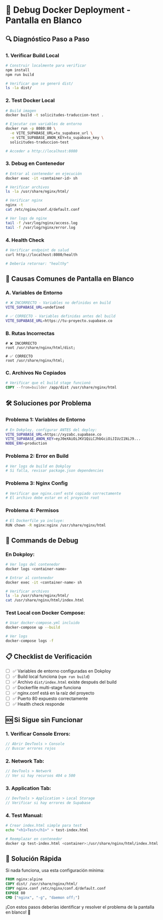 # 🐛 Debug Docker Deployment - Pantalla en Blanco

## 🔍 **Diagnóstico Paso a Paso**

### **1. Verificar Build Local**
```bash
# Construir localmente para verificar
npm install
npm run build

# Verificar que se generó dist/
ls -la dist/
```

### **2. Test Docker Local**
```bash
# Build imagen
docker build -t solicitudes-traduccion-test .

# Ejecutar con variables de entorno
docker run -p 8080:80 \
  -e VITE_SUPABASE_URL=tu_supabase_url \
  -e VITE_SUPABASE_ANON_KEY=tu_supabase_key \
  solicitudes-traduccion-test

# Acceder a http://localhost:8080
```

### **3. Debug en Contenedor**
```bash
# Entrar al contenedor en ejecución
docker exec -it <container-id> sh

# Verificar archivos
ls -la /usr/share/nginx/html/

# Verificar nginx
nginx -t
cat /etc/nginx/conf.d/default.conf

# Ver logs de nginx
tail -f /var/log/nginx/access.log
tail -f /var/log/nginx/error.log
```

### **4. Health Check**
```bash
# Verificar endpoint de salud
curl http://localhost:8080/health

# Debería retornar: "healthy"
```

## 🚨 **Causas Comunes de Pantalla en Blanco**

### **A. Variables de Entorno**
```bash
# ❌ INCORRECTO - Variables no definidas en build
VITE_SUPABASE_URL=undefined

# ✅ CORRECTO - Variables definidas antes del build
VITE_SUPABASE_URL=https://tu-proyecto.supabase.co
```

### **B. Rutas Incorrectas**
```nginx
# ❌ INCORRECTO
root /usr/share/nginx/html/dist;

# ✅ CORRECTO
root /usr/share/nginx/html;
```

### **C. Archivos No Copiados**
```dockerfile
# Verificar que el build stage funcionó
COPY --from=builder /app/dist /usr/share/nginx/html
```

## 🛠️ **Soluciones por Problema**

### **Problema 1: Variables de Entorno**
```bash
# En Dokploy, configurar ANTES del deploy:
VITE_SUPABASE_URL=https://xyzabc.supabase.co
VITE_SUPABASE_ANON_KEY=eyJ0eXAiOiJKV1QiLCJhbGciOiJIUzI1NiJ9...
NODE_ENV=production
```

### **Problema 2: Error en Build**
```bash
# Ver logs de build en Dokploy
# Si falla, revisar package.json dependencies
```

### **Problema 3: Nginx Config**
```bash
# Verificar que nginx.conf esté copiado correctamente
# El archivo debe estar en el proyecto root
```

### **Problema 4: Permisos**
```bash
# El Dockerfile ya incluye:
RUN chown -R nginx:nginx /usr/share/nginx/html
```

## 🔧 **Commands de Debug**

### **En Dokploy:**
```bash
# Ver logs del contenedor
docker logs <container-name>

# Entrar al contenedor
docker exec -it <container-name> sh

# Verificar archivos
ls -la /usr/share/nginx/html/
cat /usr/share/nginx/html/index.html
```

### **Test Local con Docker Compose:**
```bash
# Usar docker-compose.yml incluido
docker-compose up --build

# Ver logs
docker-compose logs -f
```

## 📋 **Checklist de Verificación**

- [ ] ✅ Variables de entorno configuradas en Dokploy
- [ ] ✅ Build local funciona (`npm run build`)
- [ ] ✅ Archivo `dist/index.html` existe después del build
- [ ] ✅ Dockerfile multi-stage funciona
- [ ] ✅ nginx.conf está en la raíz del proyecto
- [ ] ✅ Puerto 80 expuesto correctamente
- [ ] ✅ Health check responde

## 🆘 **Si Sigue sin Funcionar**

### **1. Verificar Console Errors:**
```javascript
// Abrir DevTools > Console
// Buscar errores rojos
```

### **2. Network Tab:**
```javascript
// DevTools > Network
// Ver si hay recursos 404 o 500
```

### **3. Application Tab:**
```javascript
// DevTools > Application > Local Storage
// Verificar si hay errores de Supabase
```

### **4. Test Manual:**
```bash
# Crear index.html simple para test
echo "<h1>Test</h1>" > test-index.html

# Reemplazar en contenedor
docker cp test-index.html <container>:/usr/share/nginx/html/index.html
```

## 🚀 **Solución Rápida**

Si nada funciona, usa esta configuración mínima:

```dockerfile
FROM nginx:alpine
COPY dist/ /usr/share/nginx/html/
COPY nginx.conf /etc/nginx/conf.d/default.conf
EXPOSE 80
CMD ["nginx", "-g", "daemon off;"]
```

¡Con estos pasos deberías identificar y resolver el problema de la pantalla en blanco! 🎯